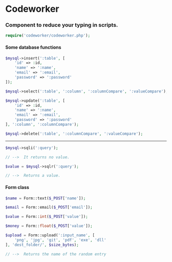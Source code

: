 # Codeworker
### Component to reduce your typing in scripts.

```php
require('codeworker/codeworker.php');
````

#### Some database functions

```php
$mysql->insert(':table', [
    'id' => :id,
    'name' => ':name',
    'email' => ':email',
    'password' => ':password'
]);
````

```php
$mysql->select(':table', ':column', ':columnCompare', ':valueCompare');
````

```php
$mysql->update(':table', [
    'id' => :id,
    'name' => ':name',
    'email' => ':email',
    'password' => ':password'
], ':column', ':columnCompare');
````

```php
$mysql->delete(':table', ':columnCompare', ':valueCompare');
````
---
```php
$mysql->sqli(':query');

// -->  It returns no value.

$value = $mysql->sqlr(':query');

// -->  Returns a value.

````

#### Form class

```php
$name = Form::text($_POST['name']);
````

```php
$email = Form::email($_POST['email']);
````

```php
$value = Form::int($_POST['value']);
````

```php
$money = Form::float($_POST['value']);
````

```php
$upload = Form::upload(':input_name', [
    'png', 'jpg', 'git', 'pdf', 'exe', 'dll'
], 'dest_folder/', $size_bytes);

// -->  Returns the name of the random entry
````
